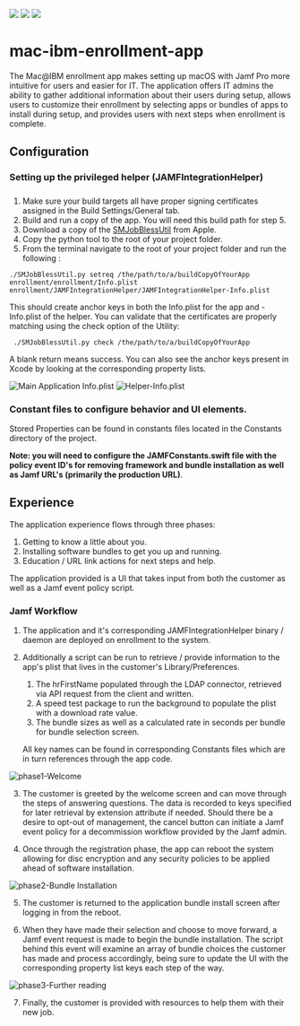 ![](https://img.shields.io/badge/xcode-10.0_(10A256)-2d74da.svg)
![](https://img.shields.io/badge/swift-4.2-2d74da.svg)
![](https://img.shields.io/badge/os-macOS_Mojave-2d74da.svg)

# mac-ibm-enrollment-app
The Mac@IBM enrollment app makes setting up macOS with Jamf Pro more intuitive for users and easier for IT. The application offers IT admins the ability to gather additional information about their users during setup, allows users to customize their enrollment by selecting apps or bundles of apps to install during setup, and provides users with next steps when enrollment is complete.

## Configuration
### Setting up the privileged helper (JAMFIntegrationHelper)
##### 
1.  Make sure your build targets all have proper signing certificates assigned in the Build Settings/General tab.
2.  Build and run a copy of the app. You will need this build path for step 5.
3.  Download a copy of the [SMJobBlessUtil](https://developer.apple.com/library/archive/samplecode/SMJobBless/Listings/SMJobBlessUtil_py.html#//apple_ref/doc/uid/DTS40010071-SMJobBlessUtil_py-DontLinkElementID_8) from Apple.  
4.  Copy the python tool to the root of your project folder.
5.  From the terminal navigate to the root of your project folder and run the following : 

``` ./SMJobBlessUtil.py setreq /the/path/to/a/buildCopyOfYourApp enrollment/enrollment/Info.plist enrollment/JAMFIntegrationHelper/JAMFIntegrationHelper-Info.plist ```

This should create anchor keys in both the Info.plist for the app and -Info.plist of the helper. You can validate that the certificates are properly matching using the check option of the Utility: 

``` ./SMJobBlessUtil.py check /the/path/to/a/buildCopyOfYourApp```

A blank return means success. You can also see the anchor keys present in Xcode by looking at the corresponding  property lists.

![Main Application Info.plist](https://github.com/ibm/mac-ibm-enrollment-app/blob/master/images/appPlistAnchors.png)
![Helper-Info.plist](https://github.com/ibm/mac-ibm-enrollment-app/blob/master/images/helperPlistAnchor.png)

### Constant files to configure behavior and UI elements.
Stored Properties can be found in constants files located in the Constants directory of the project. 

__Note: you will need to configure the JAMFConstants.swift file with the policy event ID's for removing framework and bundle installation as well as Jamf URL's (primarily the production URL)__.


## Experience
The application experience flows through three phases:
1. Getting to know a little about you. 
2. Installing software bundles to get you up and running.
3. Education / URL link actions for next steps and help. 

The application provided is a UI that takes input from both the customer as well as a Jamf event policy script. 

### Jamf Workflow
1.  The application and it's corresponding JAMFIntegrationHelper binary / daemon are deployed on enrollment to the system. 
2.  Additionally a script can be run to retrieve / provide information to the app's plist that lives in the customer's Library/Preferences.
	1. The hrFirstName populated through the LDAP connector, retrieved via API request from the client and written. 
	2. A speed test package to run the background to populate the plist with a download rate value.
	3. The bundle sizes as well as a calculated rate in seconds per bundle for bundle selection screen.

	All key names can be found in corresponding Constants files which are in turn references through the app code.

![phase1-Welcome](https://github.com/ibm/mac-ibm-enrollment-app/blob/master/images/phase1.png)

3.  The customer is greeted by the welcome screen and can move through the steps of answering questions. The data is recorded to keys specified for later retrieval by extension attribute if needed. 
    Should there be a desire to opt-out of management, the cancel button can initiate a Jamf event policy for a decommission workflow provided by the Jamf admin.

4.  Once through the registration phase, the app can reboot the system allowing for disc encryption and any security policies to be applied ahead of software installation.

![phase2-Bundle Installation](https://github.com/ibm/mac-ibm-enrollment-app/blob/master/images/phase2.png)

5.  The customer is returned to the application bundle install screen after logging in from the reboot.  

6.  When they have made their selection and choose to move forward, a Jamf event request is made to begin the bundle installation. The script behind this event will examine an array of bundle choices
    the customer has made and process accordingly, being sure to update the UI with the corresponding property list keys each step of the way.

![phase3-Further reading](https://github.com/ibm/mac-ibm-enrollment-app/blob/master/images/phase3.png)

7.  Finally, the customer is provided with resources to help them with their new job.
